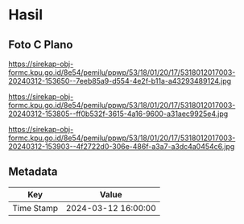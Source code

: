 # Hasil

## Foto C Plano

https://sirekap-obj-formc.kpu.go.id/8e54/pemilu/ppwp/53/18/01/20/17/5318012017003-20240312-153650--7eeb85a9-d554-4e2f-b11a-a43293489124.jpg

https://sirekap-obj-formc.kpu.go.id/8e54/pemilu/ppwp/53/18/01/20/17/5318012017003-20240312-153805--ff0b532f-3615-4a16-9600-a31aec9925e4.jpg

https://sirekap-obj-formc.kpu.go.id/8e54/pemilu/ppwp/53/18/01/20/17/5318012017003-20240312-153903--4f2722d0-306e-486f-a3a7-a3dc4a0454c6.jpg


## Metadata

| Key        | Value               |
| ---------- | ------------------- |
| Time Stamp | 2024-03-12 16:00:00 |



